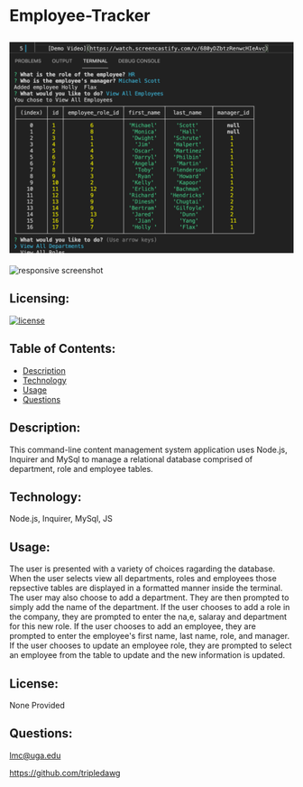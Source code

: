 # Employee-Tracker
  ## ![full size screenshot](screenshot.png) 
  ![responsive screenshot](screenshot_responsive.png)

  ## Licensing:
  [![license](https://img.shields.io/badge/license-none-blue)](https://shields.io)
  ## Table of Contents: 
  - [Description](#description)
  - [Technology](#technology)
  - [Usage](#usage)
  - [Questions](#questions)

  ## Description:
  This command-line content management system application uses Node.js, Inquirer and MySql to manage a relational database comprised of department, role and employee tables.  
  ## Technology:
  Node.js, Inquirer, MySql, JS
  ## Usage: 
  The user is presented with a variety of choices ragarding the database.  When the user selects view all departments, roles and employees those repsective tables are displayed in a formatted manner inside the terminal.  The user may also choose to add a department.  They are then prompted to simply add the name of the department.  If the user chooses to add a role in the company, they are prompted to enter the na,e, salaray and department for this new role.  If the user chooses to add an employee, they are prompted to enter the employee's first name, last name, role, and manager.  If the user chooses to update an employee role, they are prompted to select an employee from the table to update and the new information is updated.   
  ## License: 
  None Provided 
  ## Questions: 
  lmc@uga.edu
  
  <https://github.com/tripledawg>